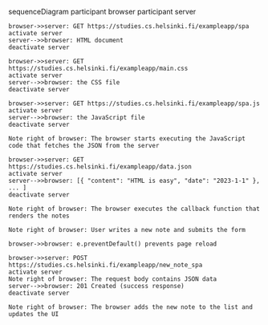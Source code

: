 sequenceDiagram
participant browser
participant server

    browser->>server: GET https://studies.cs.helsinki.fi/exampleapp/spa
    activate server
    server-->>browser: HTML document
    deactivate server

    browser->>server: GET https://studies.cs.helsinki.fi/exampleapp/main.css
    activate server
    server-->>browser: the CSS file
    deactivate server

    browser->>server: GET https://studies.cs.helsinki.fi/exampleapp/spa.js
    activate server
    server-->>browser: the JavaScript file
    deactivate server

    Note right of browser: The browser starts executing the JavaScript code that fetches the JSON from the server

    browser->>server: GET https://studies.cs.helsinki.fi/exampleapp/data.json
    activate server
    server-->>browser: [{ "content": "HTML is easy", "date": "2023-1-1" }, ... ]
    deactivate server

    Note right of browser: The browser executes the callback function that renders the notes

    Note right of browser: User writes a new note and submits the form

    browser->>browser: e.preventDefault() prevents page reload

    browser->>server: POST https://studies.cs.helsinki.fi/exampleapp/new_note_spa
    activate server
    Note right of browser: The request body contains JSON data
    server-->>browser: 201 Created (success response)
    deactivate server

    Note right of browser: The browser adds the new note to the list and updates the UI
